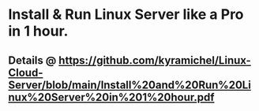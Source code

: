 # Install & Run Linux Server like a Pro in 1 hour.
## Details @ https://github.com/kyramichel/Linux-Cloud-Server/blob/main/Install%20and%20Run%20Linux%20Server%20in%201%20hour.pdf


